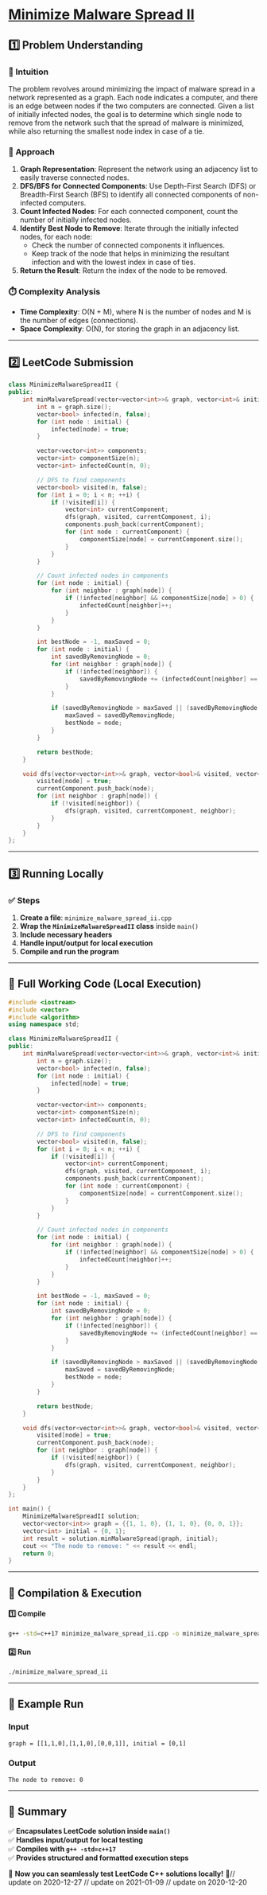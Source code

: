 # **[Minimize Malware Spread II](https://leetcode.com/problems/minimize-malware-spread-ii/description/)**  

## **1️⃣ Problem Understanding**  
### **📌 Intuition**  
The problem revolves around minimizing the impact of malware spread in a network represented as a graph. Each node indicates a computer, and there is an edge between nodes if the two computers are connected. Given a list of initially infected nodes, the goal is to determine which single node to remove from the network such that the spread of malware is minimized, while also returning the smallest node index in case of a tie.

### **🚀 Approach**  
1. **Graph Representation**: Represent the network using an adjacency list to easily traverse connected nodes.  
2. **DFS/BFS for Connected Components**: Use Depth-First Search (DFS) or Breadth-First Search (BFS) to identify all connected components of non-infected computers.
3. **Count Infected Nodes**: For each connected component, count the number of initially infected nodes.
4. **Identify Best Node to Remove**: Iterate through the initially infected nodes, for each node:
   - Check the number of connected components it influences.
   - Keep track of the node that helps in minimizing the resultant infection and with the lowest index in case of ties.
5. **Return the Result**: Return the index of the node to be removed.

### **⏱️ Complexity Analysis**  
- **Time Complexity**: O(N + M), where N is the number of nodes and M is the number of edges (connections).  
- **Space Complexity**: O(N), for storing the graph in an adjacency list.

---  

## **2️⃣ LeetCode Submission**  
```cpp
class MinimizeMalwareSpreadII {
public:
    int minMalwareSpread(vector<vector<int>>& graph, vector<int>& initial) {
        int n = graph.size();
        vector<bool> infected(n, false);
        for (int node : initial) {
            infected[node] = true;
        }

        vector<vector<int>> components;
        vector<int> componentSize(n);
        vector<int> infectedCount(n, 0);

        // DFS to find components
        vector<bool> visited(n, false);
        for (int i = 0; i < n; ++i) {
            if (!visited[i]) {
                vector<int> currentComponent;
                dfs(graph, visited, currentComponent, i);
                components.push_back(currentComponent);
                for (int node : currentComponent) {
                    componentSize[node] = currentComponent.size();
                }
            }
        }

        // Count infected nodes in components
        for (int node : initial) {
            for (int neighbor : graph[node]) {
                if (!infected[neighbor] && componentSize[node] > 0) {
                    infectedCount[neighbor]++;
                }
            }
        }

        int bestNode = -1, maxSaved = 0;
        for (int node : initial) {
            int savedByRemovingNode = 0;
            for (int neighbor : graph[node]) {
                if (!infected[neighbor]) {
                    savedByRemovingNode += (infectedCount[neighbor] == 1);
                }
            }

            if (savedByRemovingNode > maxSaved || (savedByRemovingNode == maxSaved && (bestNode == -1 || node < bestNode))) {
                maxSaved = savedByRemovingNode;
                bestNode = node;
            }
        }

        return bestNode;
    }

    void dfs(vector<vector<int>>& graph, vector<bool>& visited, vector<int>& currentComponent, int node) {
        visited[node] = true;
        currentComponent.push_back(node);
        for (int neighbor : graph[node]) {
            if (!visited[neighbor]) {
                dfs(graph, visited, currentComponent, neighbor);
            }
        }
    }
};  
```  

---  

## **3️⃣ Running Locally**  
### **✅ Steps**  
1. **Create a file**: `minimize_malware_spread_ii.cpp`  
2. **Wrap the `MinimizeMalwareSpreadII` class** inside `main()`  
3. **Include necessary headers**  
4. **Handle input/output for local execution**  
5. **Compile and run the program**  

---  

## **📝 Full Working Code (Local Execution)**  
```cpp
#include <iostream>
#include <vector>
#include <algorithm>
using namespace std;

class MinimizeMalwareSpreadII {
public:
    int minMalwareSpread(vector<vector<int>>& graph, vector<int>& initial) {
        int n = graph.size();
        vector<bool> infected(n, false);
        for (int node : initial) {
            infected[node] = true;
        }

        vector<vector<int>> components;
        vector<int> componentSize(n);
        vector<int> infectedCount(n, 0);

        // DFS to find components
        vector<bool> visited(n, false);
        for (int i = 0; i < n; ++i) {
            if (!visited[i]) {
                vector<int> currentComponent;
                dfs(graph, visited, currentComponent, i);
                components.push_back(currentComponent);
                for (int node : currentComponent) {
                    componentSize[node] = currentComponent.size();
                }
            }
        }

        // Count infected nodes in components
        for (int node : initial) {
            for (int neighbor : graph[node]) {
                if (!infected[neighbor] && componentSize[node] > 0) {
                    infectedCount[neighbor]++;
                }
            }
        }

        int bestNode = -1, maxSaved = 0;
        for (int node : initial) {
            int savedByRemovingNode = 0;
            for (int neighbor : graph[node]) {
                if (!infected[neighbor]) {
                    savedByRemovingNode += (infectedCount[neighbor] == 1);
                }
            }

            if (savedByRemovingNode > maxSaved || (savedByRemovingNode == maxSaved && (bestNode == -1 || node < bestNode))) {
                maxSaved = savedByRemovingNode;
                bestNode = node;
            }
        }

        return bestNode;
    }

    void dfs(vector<vector<int>>& graph, vector<bool>& visited, vector<int>& currentComponent, int node) {
        visited[node] = true;
        currentComponent.push_back(node);
        for (int neighbor : graph[node]) {
            if (!visited[neighbor]) {
                dfs(graph, visited, currentComponent, neighbor);
            }
        }
    }
};

int main() {
    MinimizeMalwareSpreadII solution;
    vector<vector<int>> graph = {{1, 1, 0}, {1, 1, 0}, {0, 0, 1}};
    vector<int> initial = {0, 1};
    int result = solution.minMalwareSpread(graph, initial);
    cout << "The node to remove: " << result << endl;
    return 0;
}
```  

---  

## **🔧 Compilation & Execution**  
#### **1️⃣ Compile**  
```bash
g++ -std=c++17 minimize_malware_spread_ii.cpp -o minimize_malware_spread_ii
```  

#### **2️⃣ Run**  
```bash
./minimize_malware_spread_ii
```  

---  

## **🎯 Example Run**  
### **Input**  
```
graph = [[1,1,0],[1,1,0],[0,0,1]], initial = [0,1]
```  
### **Output**  
```
The node to remove: 0
```  

---  

## **📌 Summary**  
✅ **Encapsulates LeetCode solution inside `main()`**  
✅ **Handles input/output for local testing**  
✅ **Compiles with `g++ -std=c++17`**  
✅ **Provides structured and formatted execution steps**  

🚀 **Now you can seamlessly test LeetCode C++ solutions locally!** 🚀// update on 2020-12-27
// update on 2021-01-09
// update on 2020-12-20
